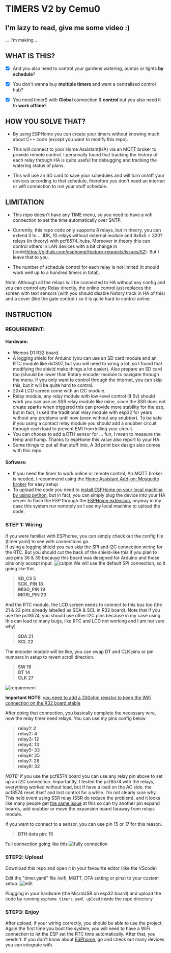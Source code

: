 # TIMERS V2 by Cemu0

## I'm lazy to read, give me some video :) 

... I'm making ... 

## WHAT IS THIS?

- [x] And you also need to control your gardens watering, pumps or lights **by schedule**?
  
- [x] You don't wanna buy **multiple timers** and want a centralised control hub?

- [x] You need timerS with **Global** connection & **control** but you also need it to **work offline**?

## HOW YOU SOLVE THAT?

- By using ESPHome you can create your timers without knowing much about C++ code (except you want to modify this repo).

- This will connect to your Home Assistant(HA) via an MQTT broker to provide remote control. I personally found that tracking the history of each relay through HA is quite useful for debugging and tracking the watering status of plans.

- This will use an SD card to save your schedules and will turn on/off your devices according to that schedule, therefore you don't need an internet or wifi connection to run your stuff schedule.


## LIMITATION 

- This repo doesn't have any TIME menu, so you need to have a wifi connection to set the time automatically over SNTP.

- Currently, this repo code only supports 8 relays, but in theory, you can extend it to ... IDK, 10 relays without external module and 8x8x5 = 320? relays (in theory) with pcf8574_hubs. Moreover in theory this can control others in LAN devices with a bit change in [code]https://github.com/esphome/feature-requests/issues/52). But I leave that to you.

- The number of schedule control for each relay is not limited (it should work well up to a hundred timers in total).

Note: Although all the relays will be connected to HA without any config and you can control any Relay directly, the online control just replaces the screen with text sensors (with you should disable history track in HA of this) and a cover (like the gate control ) so it is quite hard to control online.
 
## INSTRUCTION 
### REQUIREMENT:
#### Hardware:
- Wemos D1 R32 board.
- A logging shield for Arduino (you can use an SD card module and an RTC module like ds1307, but you will need to wring a lot, so I found that modifying the shield make things a lot easier), Also prepare an SD card too (should be lower than 
Rotary encoder module to navigate through the menu. If you only want to control through the internet, you can skip this, but it will be quite hard to control.
- 20x4 LCD screen come with an I2C module.
- Relay module, any relay module with low-level control (if 5v) should work you can use an SSR relay module like mine, since the SSR does not create sparks when triggered this can provide more stability for the esp, but in fact, I used the traditional relay module with esp32 for years without any problems until now (even without any snubber). To be safe if you using a contact relay module you should add a snubber circuit through each load to prevent EMI from killing your circuit. 
- You can choose to add a DTH sensor for ... fun, I mean to measure the temp and hump. Thanks to espHome this value also report to your HA.
- Some things to put all that stuff into, A 3d print box design also comes with this repo.
#### Software:
- If you need the timer to work online or remote control, An MQTT broker is needed, I recommend using the [Home Assistant Add-on: Mosquitto broker](https://github.com/home-assistant/addons/blob/master/mosquitto/DOCS.md) for easy setup 
- To upload the code you need to [install ESPHome on your local machine by using python](https://esphome.io/guides/installing_esphome.html), but in fact, you can simply plug the device into your HA server to flash the ESP through the [ESPHome extension](https://esphome.io/guides/getting_started_hassio.html), anyway in my case this system run remotely so I use my local machine to upload the code. 

### STEP 1: Wiring

If you were familiar with ESPhome, you can simply check out the config file (timer.yaml) to see with connections go.  
If using a logging shield you can skip the SPI and I2C connection wiring for the RTC. But you should cut the back of the shield-like this if you plan to use pins 36 & 39 because this board was designed for Arduino and those pins only accept input.
![cutpin][0]
We will use the default SPI connection, so it going like this.  
> **SD_CS 5**  
**SCK_PIN 18**  
**MISO_PIN 19**  
**MOSI_PIN 23**  

And the RTC module, the LCD screen needs to connect to this bus too (the 21 & 22 pins already labelled as SDA & SCL in R32 board). Note that if you use the pcf8574, you should use other I2C pins because in my case using this can lead to many bugs, like RTC and LCD not working and I am not sure why)  
> **SDA 21**  
**SCL 22**  

The encoder module will be like, you can swap DT and CLK pins or pin numbers in setup to revert scroll direction.  
> **SW 16**  
**DT 14**  
**CLK 27**  

![requirement][1]

**Important NOTE:** [you need to add a 330ohm resistor to keep the Wifi connection on the R32 board stable](https://github.com/espressif/arduino-esp32/issues/2144#issuecomment-657672609)

After doing that connection, you basically complete the necessary wire, now the relay timer need relays. You can use my pins config below
> **relay1: 2**  
**relay2: 4**  
**relay3: 12**  
**relay4: 13**  
**relay5: 33**  
**relay6: 25**  
**relay7: 26**  
**relay8: 32**  

*NOTE:* if you use the pcf8574 board you can use any relay pin above to set up an I2C connection. Importantly, I tested the pcf8574 with the relays, everything worked without load, but if have a load on the AC side, the pcf8574 reset itself and lost control for a while. I'm not clearly sure why. This held event using SSR relay (SSR do reduce the problem), and it looks like many people get [the same issue](https://www.letscontrolit.com/forum/viewtopic.php?t=7043) at this so can try another pin expand boards, add snubber or move the expansion board faraway from relays module.

If you want to connect to a sensor, you can use pin 15 or 17 for this reason. 
> **DTH data pin: 15**

Full connection going like this
![fully connection][2]

### STEP2: Upload
Download this repo and open it in your favourite editor (like the VScode) 

Edit the "timer.yaml" file (wifi, MQTT, OTA setting or pins) to your custom setup.
![edit][3]

Plugging in your hardware (the MicroUSB on esp32 board) and upload the code by running `esphome timers.yaml upload` inside the repo directory

### STEP3: Enjoy
After upload, if your wiring correctly, you should be able to use the project. Again the first time you boot the system, you will need to have a WiFi connection to let the ESP set the RTC time automatically. After that, you needn't.
If you don't know about [ESPhome](https://esphome.io/index.html), go and check out many devices you can integrate with.

[0]: images/cutit.jpg
[1]: images/Requirement.png
[2]: images/Timers_wiring_bb.png
[3]: images/edit.png